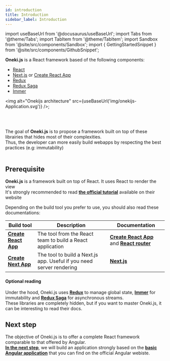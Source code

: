 ```yaml
---
id: introduction
title: Introduction
sidebar_label: Introduction
---
```

import useBaseUrl from '@docusaurus/useBaseUrl';
import Tabs from '@theme/Tabs';
import TabItem from '@theme/TabItem';
import Sandbox from '@site/src/components/Sandbox';
import { GettingStartedSnippet } from '@site/src/components/GithubSnippet';

**Oneki.js** is a React framework based of the following components: 
* [React](https://reactjs.org/)
* [Next.js](https://reacttraining.com/react-router/) or [Create React App](https://create-react-app.dev/)
* [Redux](https://redux.js.org/)
* [Redux Saga](https://redux-saga.js.org/) 
* [Immer](https://immerjs.github.io/immer/docs/introduction) 

<img alt="Onekijs architecture" src={useBaseUrl('img/onekijs-Application.svg')} />;

<br/><br/>

The goal of **Oneki.js** is to propose a framework built on top of these librairies that hides most of their complexities.<br/>
Thus, the developer can more easily build webapps by respecting the best practices (e.g: immutability)<br/><br/>

## Prerequisite
**Oneki.js** is a framework built on top of React. It uses React to render the view<br/>It's strongly recommended to read **[the official tutorial](https://reactjs.org/tutorial/tutorial.html)** available on their website


Depending on the build tool you prefer to use, you should also read these documentations:

| Build tool | Description | Documentation
| ------- | ----------- | ---------------------
| **[Create React App](https://create-react-app.dev)** | The tool from the React team to build a React application | **[Create React App](https://create-react-app.dev)** and **[React router](https://reactrouter.com/docs/en/v6)**
| **[Create Next App](https://nextjs.org/)** | The tool to build a Next.js app. Useful if you need server rendering | **[Next.js](https://nextjs.org/)**

#### Optional reading
Under the hood, Oneki.js uses **[Redux](https://redux.js.org)** to manage global state, **[Immer](https://immerjs.github.io/immer)** for immutability and **[Redux Saga](https://redux-saga.js.org)** for asynchronous streams.<br/>
These libraries are completely hidden, but if you want to master Oneki.js, it can be interesting to read their docs.

## Next step
The objective of Oneki.js is to offer a complete React framework comparable to that offered by Angular.<br/>
**[In the next step](creating-project)**, we will build an application strongly based on the **[basic Angular application](https://angular.io/start)** that you can find on the official Angular webiste.<br/>